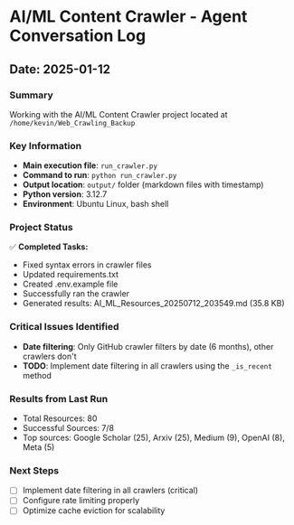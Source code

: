 # AI/ML Content Crawler - Agent Conversation Log

## Date: 2025-01-12

### Summary
Working with the AI/ML Content Crawler project located at `/home/kevin/Web_Crawling_Backup`

### Key Information
- **Main execution file**: `run_crawler.py`
- **Command to run**: `python run_crawler.py`
- **Output location**: `output/` folder (markdown files with timestamp)
- **Python version**: 3.12.7
- **Environment**: Ubuntu Linux, bash shell

### Project Status
✅ **Completed Tasks:**
- Fixed syntax errors in crawler files
- Updated requirements.txt 
- Created .env.example file
- Successfully ran the crawler
- Generated results: AI_ML_Resources_20250712_203549.md (35.8 KB)

### Critical Issues Identified
- **Date filtering**: Only GitHub crawler filters by date (6 months), other crawlers don't
- **TODO**: Implement date filtering in all crawlers using the `_is_recent` method

### Results from Last Run
- Total Resources: 80
- Successful Sources: 7/8
- Top sources: Google Scholar (25), Arxiv (25), Medium (9), OpenAI (8), Meta (5)

### Next Steps
- [ ] Implement date filtering in all crawlers (critical)
- [ ] Configure rate limiting properly
- [ ] Optimize cache eviction for scalability
